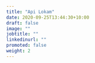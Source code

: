 ```yaml
---
title: "Api Lokam"
date: 2020-09-25T13:44:30+10:00
draft: false
image: ""
jobtitle: ""
linkedinurl: ""
promoted: false
weight: 2
---
```

